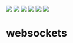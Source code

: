 <a href="https://github.com/core-haxe/websockets/actions/workflows/nodejs.yaml"><img src="https://github.com/core-haxe/websockets/actions/workflows/nodejs.yaml/badge.svg"></a>
<a href="https://github.com/core-haxe/websockets/actions/workflows/hl.yaml"><img src="https://github.com/core-haxe/websockets/actions/workflows/hl.yaml/badge.svg"></a>
<a href="https://github.com/core-haxe/websockets/actions/workflows/hxcpp.yaml"><img src="https://github.com/core-haxe/websockets/actions/workflows/hxcpp.yaml/badge.svg"></a>
<a href="https://github.com/core-haxe/websockets/actions/workflows/neko.yaml"><img src="https://github.com/core-haxe/websockets/actions/workflows/neko.yaml/badge.svg"></a>
<a href="https://github.com/core-haxe/websockets/actions/workflows/cs.yaml"><img src="https://github.com/core-haxe/websockets/actions/workflows/cs.yaml/badge.svg"></a>
<a href="https://github.com/core-haxe/websockets/actions/workflows/jvm.yaml"><img src="https://github.com/core-haxe/websockets/actions/workflows/jvm.yaml/badge.svg"></a>

# websockets
